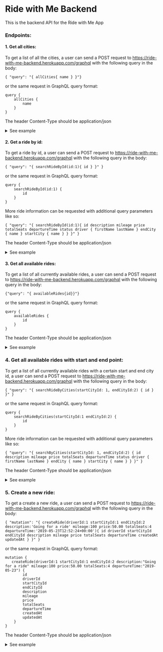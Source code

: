 # Ride with Me Backend

This is the backend API for the Ride with Me App

### Endpoints: ####

#### 1. Get all cities: ####

To get a list of all the cities, a user can send a POST request to
    https://ride-with-me-backend.herokuapp.com/graphql with the following query in the body:
```
{ "query": "{ allCities{ name } }"}
```

or the same request in GraphQL query format:
```
query {
    allCities {
        name
    }
}
```

The header Content-Type should be application/json

<details>
  <summary>See example</summary>

```javascript
fetch('https://ride-with-me-backend.herokuapp.com/graphql', {
            method: "POST",
            headers: {
              'Content-Type': 'application/json'
            },
            body: JSON.stringify({ "query": "{ allCities{ name }" })
          })
        .then(function(response) {
            if (response.status >= 400) {
                throw new Error("Bad response from server");
            }
            return response.json();
        })
```

Example of the payload you should get:

```

{
    "data": {
        "allCities": [
            {
                "name": "Prairie Ridge, WA"
            },
            {
                "name": "Edison, WA"
            },
            {
                "name": "Packwood, WA"
            },
            {
                "name": "Wautauga Beach, WA"
            },
            {
                "name": "Harper, WA"
            },
            {
                "name": "Telma, WA"
            }
            ]
            ...
```
</details>

#### 2. Get a ride by id: ####

To get a ride by id, a user can send a POST request to
    https://ride-with-me-backend.herokuapp.com/graphql with the following query in the body:
```
{ "query": "{ searchRideById(id:1){ id } }" }
```

or the same request in GraphQL query format:
```
query {
    searchRideById(id:1) {
        id
    }
}
```

More ride information can be requested with additional query parameters like so:

```
{ "query": "{ searchRideById(id:1){ id description mileage price totalSeats departureTime status driver { firstName lastName } endCity { name } startCity { name } } }" }
```
The header Content-Type should be application/json

<details>
  <summary>See example</summary>

```
{
  "data": {
    "searchRideById": [
      {
        "id": "1"
      }
    ]
  }
}
```
</details>

#### 3. Get all available rides: ####

To get a list of all currently available rides, a user can send a POST request to
    https://ride-with-me-backend.herokuapp.com/graphql with the following query in the body:
```
{"query": "{ availableRides{id}}"}
```

or the same request in GraphQL query format:
```
query {
    availableRides {
        id
    }
}
```
The header Content-Type should be application/json

<details>
  <summary>See example</summary>

```
{
    "data": {
        "availableRides": [
            {
                "id": "1"
            },
            {
                "id": "3"
            },
            {
                "id": "4"
            },
            {
                "id": "5"
            },
            {
                "id": "6"
            },
            {
                "id": "7"
            }
        ]
    }
}
```
</details>

### 4. Get all available rides with start and end point: ####

To get a list of all currently available rides with a certain start and end city id, a user can send a POST request to
    https://ride-with-me-backend.herokuapp.com/graphql with the following query in the body:
```
{ "query": "{ searchRideByCities(startCityId: 1, endCityId:2) { id } }" }
```

or the same request in GraphQL query format:
```
query {
    searchRideByCities(startCityId:1 endCityId:2) {
        id
    }
}
```

More ride information can be requested with additional query parameters like so:
```
{ "query": "{ searchByCities(startCityId: 1, endCityId:2) { id description mileage price totalSeats departureTime status driver { firstName lastName } endCity { name } startCity { name } } }" }
```
The header Content-Type should be application/json

<details>
  <summary>See example</summary>


```
{
    "data": {
        "searchByCities": [
            {
                "id": "11",
                "description": "Taking a trip",
                "mileage": 15,
                "price": 5,
                "totalSeats": 1,
                "departureTime": "2019-05-22T16:00:00+00:00",
                "status": "available",
                "driver": {
                    "firstName": "Leonardo",
                    "lastName": "DiCaprio"
                },
                "endCity": {
                    "name": "Golden, CO"
                },
                "startCity": {
                    "name": "Denver, CO"
                }
            },
            {
                "id": "1",
                "description": "Looking for two passengers",
                "mileage": 15,
                "price": 5,
                "totalSeats": 2,
                "departureTime": "2019-05-22T16:00:00+00:00",
                "status": "available",
                "driver": {
                    "firstName": "Johnny",
                    "lastName": "Depp"
                },
                "endCity": {
                    "name": "Golden, CO"
                },
                "startCity": {
                    "name": "Denver, CO"
                }
            }
        ]
    }
}
```
</details>

### 5. Create a new ride: ####

To get a create a new ride, a user can send a POST request to
    https://ride-with-me-backend.herokuapp.com/graphql with the following query in the body:
```
{ "mutation": "{ createRide(driverId:1 startCityId:1 endCityId:2 description:'Going for a ride' mileage:100 price:50.00 totalSeats:4 departureTime:'2019-05-23T12:52:24+00:00'){ id driverId startCityId endCityId description mileage price totalSeats departureTime createdAt updatedAt } }" }
```

or the same request in GraphQL query format:
```
mutation {
   createRide(driverId:1 startCityId:1 endCityId:2 description:"Going for a ride" mileage:100 price:50.00 totalSeats:4 departureTime:"2019-05-23") {
        id
        driverId
        startCityId
        endCityId
        description
        mileage
        price
        totalSeats
        departureTime
        createdAt
        updatedAt
    }
}
```
The header Content-Type should be application/json

<details>
  <summary>See example</summary>


```
{
  "data": {
    "createRide": {
      "id": 21,
      "driverId": 1,
      "startCityId": 1,
      "endCityId": 2,
      "description": "Going for a ride",
      "mileage": 100,
      "price": 50,
      "totalSeats": 4,
      "departureTime": "2019-05-23T12:52:24+00:00",
      "createdAt": "2019-05-23T13:31:07.369635+00:00",
      "updatedAt": "2019-05-23T13:31:07.369710+00:00"
    }
  }
}
```
</details>
